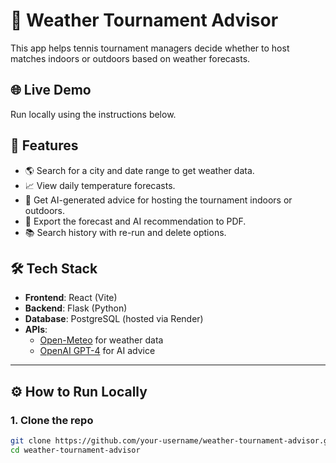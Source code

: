 # 🧠 Weather Tournament Advisor

This app helps tennis tournament managers decide whether to host matches indoors or outdoors based on weather forecasts.

## 🌐 Live Demo
Run locally using the instructions below.

## 🚀 Features
- 🌎 Search for a city and date range to get weather data.
- 📈 View daily temperature forecasts.
- 🧠 Get AI-generated advice for hosting the tournament indoors or outdoors.
- 📄 Export the forecast and AI recommendation to PDF.
- 📚 Search history with re-run and delete options.

## 🛠️ Tech Stack
- **Frontend**: React (Vite)
- **Backend**: Flask (Python)
- **Database**: PostgreSQL (hosted via Render)
- **APIs**:
  - [Open-Meteo](https://open-meteo.com/) for weather data
  - [OpenAI GPT-4](https://platform.openai.com/) for AI advice

---

## ⚙️ How to Run Locally

### 1. Clone the repo
```bash
git clone https://github.com/your-username/weather-tournament-advisor.git
cd weather-tournament-advisor
